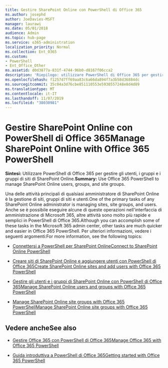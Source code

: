 ```yaml
---
title: Gestire SharePoint Online con PowerShell di Office 365
ms.author: josephd
author: JoeDavies-MSFT
manager: laurawi
ms.date: 05/01/2018
audience: Admin
ms.topic: hub-page
ms.service: o365-administration
localization_priority: Normal
ms.collection: Ent_O365
ms.custom:
- PowerShell
- Ent_Office_Other
ms.assetid: d0d3877a-831f-4744-96b0-d8167f06cca2
description: 'Riepilogo: utilizzare PowerShell di Office 365 per gestire gli utenti, i gruppi e i gruppi di siti di SharePoint Online.'
ms.openlocfilehash: f1257d7ff69aa83c6a66da894f7a3b58d36884dc
ms.sourcegitcommit: 35c04a3d76cbe851110553e5930557248e8d4d89
ms.translationtype: MT
ms.contentlocale: it-IT
ms.lasthandoff: 11/07/2019
ms.locfileid: "38030981"
---
```

# <a name="manage-sharepoint-online-with-office-365-powershell"></a><span data-ttu-id="6e7b8-103">Gestire SharePoint Online con PowerShell di Office 365</span><span class="sxs-lookup"><span data-stu-id="6e7b8-103">Manage SharePoint Online with Office 365 PowerShell</span></span>

 <span data-ttu-id="6e7b8-104">**Sintesi:** Utilizzare PowerShell di Office 365 per gestire gli utenti, i gruppi e i gruppi di siti di SharePoint Online.</span><span class="sxs-lookup"><span data-stu-id="6e7b8-104">**Summary:** Use Office 365 PowerShell to manage SharePoint Online users, groups, and site groups.</span></span>
  
<span data-ttu-id="6e7b8-105">Una delle attività principali di qualsiasi amministratore di SharePoint Online è la gestione di siti, gruppi di siti e utenti.</span><span class="sxs-lookup"><span data-stu-id="6e7b8-105">One of the primary tasks of any SharePoint Online administrator is managing sites, site groups, and users.</span></span> <span data-ttu-id="6e7b8-106">Anche se è possibile eseguire alcune di queste operazioni nell'interfaccia di amministrazione di Microsoft 365, altre attività sono molto più rapide e semplici in PowerShell di Office 365.</span><span class="sxs-lookup"><span data-stu-id="6e7b8-106">Although you can accomplish some of these tasks in the Microsoft 365 admin center, other tasks are much quicker and easier in Office 365 PowerShell.</span></span> <span data-ttu-id="6e7b8-107">Per ulteriori informazioni, vedere i seguenti argomenti:</span><span class="sxs-lookup"><span data-stu-id="6e7b8-107">For more information, see the following topics:</span></span>

- [<span data-ttu-id="6e7b8-108">Connettersi a PowerShell per SharePoint Online</span><span class="sxs-lookup"><span data-stu-id="6e7b8-108">Connect to SharePoint Online PowerShell</span></span>](https://docs.microsoft.com/powershell/sharepoint/sharepoint-online/connect-sharepoint-online?view=sharepoint-ps)
  
- [<span data-ttu-id="6e7b8-109">Creare siti di SharePoint Online e aggiungere utenti con PowerShell di Office 365</span><span class="sxs-lookup"><span data-stu-id="6e7b8-109">Create SharePoint Online sites and add users with Office 365 PowerShell</span></span>](create-sharepoint-sites-and-add-users-with-powershell.md)
    
- [<span data-ttu-id="6e7b8-110">Gestire gli utenti e i gruppi di SharePoint Online con PowerShell di Office 365</span><span class="sxs-lookup"><span data-stu-id="6e7b8-110">Manage SharePoint Online users and groups with Office 365 PowerShell</span></span>](manage-sharepoint-users-and-groups-with-powershell.md)
    
- [<span data-ttu-id="6e7b8-111">Manage SharePoint Online site groups with Office 365 PowerShell</span><span class="sxs-lookup"><span data-stu-id="6e7b8-111">Manage SharePoint Online site groups with Office 365 PowerShell</span></span>](manage-sharepoint-site-groups-with-powershell.md)
    
## <a name="see-also"></a><span data-ttu-id="6e7b8-112">Vedere anche</span><span class="sxs-lookup"><span data-stu-id="6e7b8-112">See also</span></span>

- [<span data-ttu-id="6e7b8-113">Gestire Office 365 con PowerShell di Office 365</span><span class="sxs-lookup"><span data-stu-id="6e7b8-113">Manage Office 365 with Office 365 PowerShell</span></span>](manage-office-365-with-office-365-powershell.md)

- [<span data-ttu-id="6e7b8-114">Guida introduttiva a PowerShell di Office 365</span><span class="sxs-lookup"><span data-stu-id="6e7b8-114">Getting started with Office 365 PowerShell</span></span>](getting-started-with-office-365-powershell.md)

